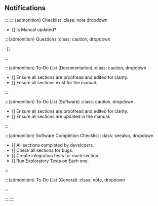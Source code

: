 

## Notifications



::::::::{admonition} Checklist
:class: note dropdown


- [] Is Manual updated?


:::{admonition} Questions
:class: caution, dropdown

-[]


:::


:::{admonition} To-Do List (Documentation)
:class: caution, dropdown

- [] Ensure all sections are proofread and edited for clarity.
- [] Ensure all sections exist for the manual.

:::

:::{admonition} To-Do List (Software)
:class: caution, dropdown

- [] Ensure all sections are proofread and edited for clarity.
- [] Ensure all sections are updated in the manual.

:::



:::{admonition} Software Completion Checklist
:class: seealso, dropdown

- [] All sections completed by developers.
- [] Check all sections for bugs. 
- [] Create integration tests for each section. 
- [] Run Exploratory Tests on Each one. 

:::


:::{admonition} To-Do List (General)
:class: note, dropdown


:::


::::::::

